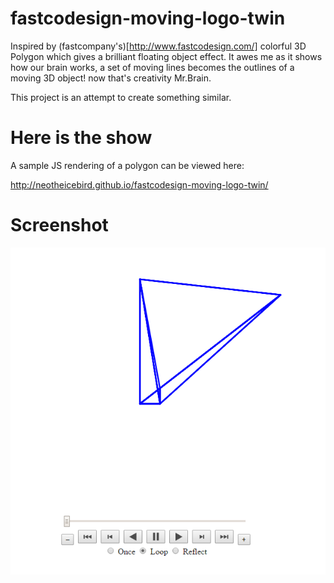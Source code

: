 fastcodesign-moving-logo-twin
=============================

Inspired by (fastcompany's)[http://www.fastcodesign.com/] colorful 3D Polygon which gives a brilliant floating object effect. 
It awes me as it shows how our brain works, a set of moving lines becomes the outlines of a moving 3D object! 
now that's creativity Mr.Brain.

This project is an attempt to create something similar.

Here is the show
================
A sample JS rendering of a polygon can be viewed here:

http://neotheicebird.github.io/fastcodesign-moving-logo-twin/

Screenshot
==========

![screenshot](https://raw.githubusercontent.com/neotheicebird/fastcodesign-moving-logo-twin/gh-pages/screenshot_ghpages.PNG)
